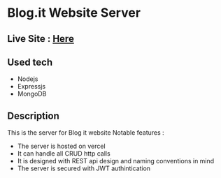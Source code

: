 # Blog.it Website Server

## Live Site : [Here](https://assignment-11-d1439.web.app/)

## Used tech

- Nodejs
- Expressjs
- MongoDB

## Description

This is the server for Blog it website
Notable features : 
- The server is hosted on vercel
- It can handle all CRUD http calls
- It is designed with REST api design and naming conventions in mind
- The server is secured with JWT authintication
